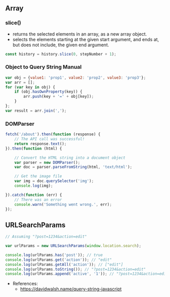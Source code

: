 ## Array
### slice()
- returns the selected elements in an array, as a new array object.
- selects the elements starting at the given start argument, and ends at, but does not include, the given end argument.
```js
const history = history.slice(0, stepNumber + 1);
```

### Object to Query String Manual
```js
var obj = {value1: 'prop1', value2: 'prop2', value3: 'prop3'};
var arr = [];
for (var key in obj) {
    if (obj.hasOwnProperty(key)) {
        arr.push(key + '=' + obj[key]);
    }
};
var result = arr.join(',');
```

### DOMParser
```js
fetch('/about').then(function (response) {
	// The API call was successful!
	return response.text();
}).then(function (html) {

	// Convert the HTML string into a document object
	var parser = new DOMParser();
	var doc = parser.parseFromString(html, 'text/html');

	// Get the image file
	var img = doc.querySelector('img');
	console.log(img);

}).catch(function (err) {
	// There was an error
	console.warn('Something went wrong.', err);
});
```

## URLSearchParams
```js
// Assuming "?post=1234&action=edit"

var urlParams = new URLSearchParams(window.location.search);

console.log(urlParams.has('post')); // true
console.log(urlParams.get('action')); // "edit"
console.log(urlParams.getAll('action')); // ["edit"]
console.log(urlParams.toString()); // "?post=1234&action=edit"
console.log(urlParams.append('active', '1')); // "?post=1234&action=edit&active=1"
```
- References:
	- https://davidwalsh.name/query-string-javascript